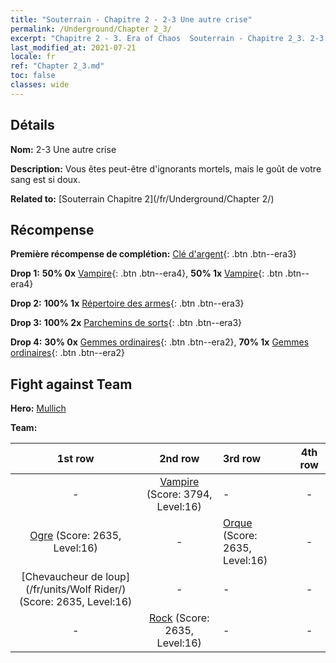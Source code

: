 ```yaml
---
title: "Souterrain - Chapitre 2 - 2-3 Une autre crise"
permalink: /Underground/Chapter 2_3/
excerpt: "Chapitre 2 - 3. Era of Chaos  Souterrain - Chapitre 2_3. 2-3 Une autre crise"
last_modified_at: 2021-07-21
locale: fr
ref: "Chapter 2_3.md"
toc: false
classes: wide
---
```


## Détails

 **Nom:** 2-3 Une autre crise

 **Description:** Vous êtes peut-être d'ignorants mortels, mais le goût de votre sang est si doux.

 **Related to:** [Souterrain Chapitre 2](/fr/Underground/Chapter 2/)

## Récompense

 **Première récompense de complétion:** [Clé d'argent](/ItemsFR/con_693/){: .btn .btn--era3}

 **Drop 1:** **50% 0x** [Vampire](/ItemsFR/unt_211/){: .btn .btn--era4}, **50% 1x** [Vampire](/ItemsFR/unt_211/){: .btn .btn--era4}

 **Drop 2:** **100% 1x** [Répertoire des armes](/ItemsFR/mat_18/){: .btn .btn--era3}

 **Drop 3:** **100% 2x** [Parchemins de sorts](/ItemsFR/con_694/){: .btn .btn--era3}

 **Drop 4:** **30% 0x** [Gemmes ordinaires](/ItemsFR/mat_10/){: .btn .btn--era2}, **70% 1x** [Gemmes ordinaires](/ItemsFR/mat_10/){: .btn .btn--era2}


## Fight against Team
 **Hero:** [Mullich](/fr/heroes/Mullich/)

 **Team:**


  | 1st row | 2nd row | 3rd row | 4th row |
  |:----:|:----:|:----|:----:|
  | - | [Vampire](/fr/units/Vampire/) (Score: 3794, Level:16)  | - | - |
  | [Ogre](/fr/units/Ogre/) (Score: 2635, Level:16)  | - | [Orque](/fr/units/Orc/) (Score: 2635, Level:16)  | - |
  | [Chevaucheur de loup](/fr/units/Wolf Rider/) (Score: 2635, Level:16)  | - | - | - |
  | - | [Rock](/fr/units/Roc/) (Score: 2635, Level:16)  | - | - |


